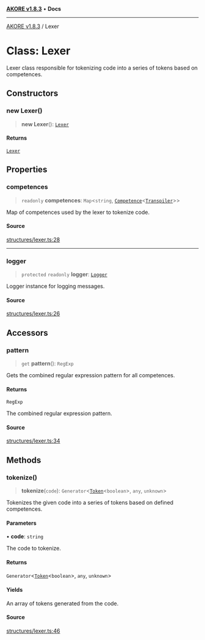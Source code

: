 [**AKORE v1.8.3**](../README.md) • **Docs**

***

[AKORE v1.8.3](../globals.md) / Lexer

# Class: Lexer

Lexer class responsible for tokenizing code into a series of tokens based on competences.

## Constructors

### new Lexer()

> **new Lexer**(): [`Lexer`](Lexer.md)

#### Returns

[`Lexer`](Lexer.md)

## Properties

### competences

> `readonly` **competences**: `Map`\<`string`, [`Competence`](Competence.md)\<[`Transpiler`](Transpiler.md)\>\>

Map of competences used by the lexer to tokenize code.

#### Source

[structures/lexer.ts:28](https://github.com/Pavez7274/akore//blob/9379e12b9c8fd6ab82cc6e06af5ef6733f206841/src/structures/lexer.ts#L28)

***

### logger

> `protected` `readonly` **logger**: [`Logger`](Logger.md)

Logger instance for logging messages.

#### Source

[structures/lexer.ts:26](https://github.com/Pavez7274/akore//blob/9379e12b9c8fd6ab82cc6e06af5ef6733f206841/src/structures/lexer.ts#L26)

## Accessors

### pattern

> `get` **pattern**(): `RegExp`

Gets the combined regular expression pattern for all competences.

#### Returns

`RegExp`

The combined regular expression pattern.

#### Source

[structures/lexer.ts:34](https://github.com/Pavez7274/akore//blob/9379e12b9c8fd6ab82cc6e06af5ef6733f206841/src/structures/lexer.ts#L34)

## Methods

### tokenize()

> **tokenize**(`code`): `Generator`\<[`Token`](../interfaces/Token.md)\<`boolean`\>, `any`, `unknown`\>

Tokenizes the given code into a series of tokens based on defined competences.

#### Parameters

• **code**: `string`

The code to tokenize.

#### Returns

`Generator`\<[`Token`](../interfaces/Token.md)\<`boolean`\>, `any`, `unknown`\>

#### Yields

An array of tokens generated from the code.

#### Source

[structures/lexer.ts:46](https://github.com/Pavez7274/akore//blob/9379e12b9c8fd6ab82cc6e06af5ef6733f206841/src/structures/lexer.ts#L46)
